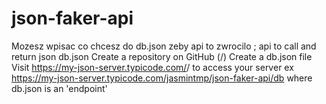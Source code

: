 # json-faker-api
Mozesz wpisac co chcesz do db.json zeby api to zwrocilo ;
api to call and return json db.json 
    Create a repository on GitHub (<your-username>/<your-repo>)
    Create a db.json file
    Visit https://my-json-server.typicode.com/<your-username>/<your-repo> to access your server
    ex
    https://my-json-server.typicode.com/jasmintmp/json-faker-api/db
    where 
    db.json is an 'endpoint'
